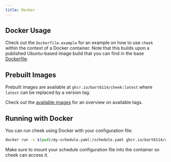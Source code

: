 ```yaml
---
title: Docker
---
```


## Docker Usage

Check out the `Dockerfile.example` for an example on how to use `cheek` within the context of a Docker container. Note that this builds upon a published Ubuntu-based image build that you can find in the base [Dockerfile](https://github.com/bart6114/cheek/blob/main/Dockerfile).

## Prebuilt Images

Prebuilt images are available at `ghcr.io/bart6114/cheek:latest` where `latest` can be replaced by a version tag. 

Check out the [available images](https://github.com/bart6114/cheek/pkgs/container/cheek) for an overview on available tags.

## Running with Docker

You can run cheek using Docker with your configuration file:

```bash
docker run -v $(pwd)/my-schedule.yaml:/schedule.yaml ghcr.io/bart6114/cheek:latest run /schedule.yaml
```

Make sure to mount your schedule configuration file into the container so cheek can access it.